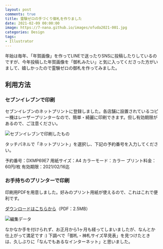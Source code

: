 ```yaml
---
layout: post
comments: true
title: 霊験ゼロの手づくり御札を作りました
date: 2021-02-09 00:00:00
image: https://7-nana.github.io/images/ofuda2021-001.jpg
categories: Design
tags:
- Illustrator
---
```


年始は毎年、「年賀画像」を作ってLINEで送ったりSNSに投稿したりしているのですが、今年投稿した年賀画像を「御札みたい」と気に入ってくださった方がいまして、嬉しかったので霊験ゼロの御札を作ってみました。

## 利用方法

### セブンイレブンで印刷

セブンイレブンのネットプリントに登録しました。各店舗に設置されているコピー機はレーザープリンターなので、簡単・綺麗に印刷できます。但し有効期限があるので、ご注意ください。

![セブンイレブンで印刷したもの](https://7-nana.github.io/images/ofuda2021-001.jpg "セブンイレブンで印刷したもの")

タッチパネルで「ネットプリント」を選択し、下記の予約番号を入力してください。

予約番号：DXMP69E7 
用紙サイズ：A4 
カラーモード：カラー 
プリント料金：60円/枚 
有効期限：2021/02/16迄

### お手持ちのプリンターで印刷

印刷用PDFを用意しました。好みのプリント用紙が使えるので、これはこれで便利です。

[ダウンロードはこちらから](https://7-nana.github.io/images/ofuda2021_data.pdf)（PDF：2.5MB）

![編集データ](https://7-nana.github.io/images/ofuda2021-002.jpg "編集データ")

なかなか手を付けられず、お正月から1ヶ月も経ってしまいましたが、なんとか仕上がって満足です :) 
下調べで「御札・神札サイズ早見表」を見つけたときは、久しぶりに「なんでもあるなインターネット」と思いました。
